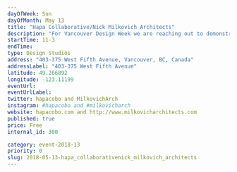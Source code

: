 ```yaml
---
dayOfWeek: Sun
dayOfMonth: May 13
title: "Hapa Collaborative/Nick Milkovich Architects"
description: "For Vancouver Design Week we are reaching out to demonstrate the important role of landscape architecture and urban design in the everyday life of the city. We want to demonstrate how intrinsic our work is to the experience of the city and the positive change that design in the public realm helps facilitates. We'll showcase the recently completed North Plaza at the Vancouver Art Gallery, completed in partnership with our architectural colleagues and studio mates at Nick Milkovich Architects. We’ll show our models, poster boards, samples of hardscape material, and images of our projects, with a 10 minute presentation on the development process of the Vancouver Art Gallery North Plaza. <br> <br> Refreshments and secret giveaways will be available."
startTime: 11-3
endTime: 
type: Design Studios
address: "403-375 West Fifth Avenue, Vancouver, BC, Canada"
addressLabel: "403-375 West Fifth Avenue"
latitude: 49.266892
longitude: -123.11199
eventUrl: 
eventUrlLabel: 
twitter: hapacobo and MilkovichArch
instagram: #hapacobo and #milkovicharch
website: hapacobo.com and http://www.milkovicharchitects.com
published: true
price: Free
internal_id: 300

category: event-2018-13
priority: 0
slug: 2018-05-13-hapa_collaborativenick_milkovich_architects
---
```

